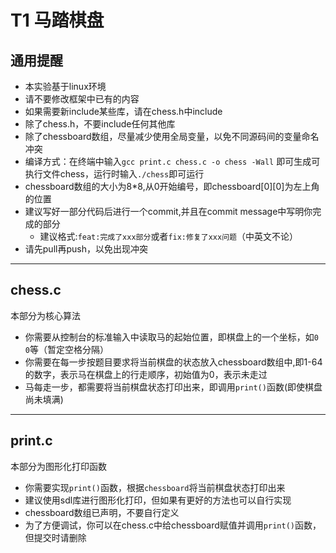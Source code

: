 # T1 马踏棋盘

## 通用提醒

- 本实验基于linux环境
- 请不要修改框架中已有的内容
- 如果需要新include某些库，请在chess.h中include
- 除了chess.h，不要include任何其他库
- 除了chessboard数组，尽量减少使用全局变量，以免不同源码间的变量命名冲突
- 编译方式：在终端中输入`gcc print.c chess.c -o chess -Wall` 即可生成可执行文件chess，运行时输入`./chess`即可运行
- chessboard数组的大小为8*8,从0开始编号，即chessboard[0][0]为左上角的位置
- 建议写好一部分代码后进行一个commit,并且在commit message中写明你完成的部分
    - 建议格式:`feat:完成了xxx部分`或者`fix:修复了xxx问题`（中英文不论）
- 请先pull再push，以免出现冲突

---

## chess.c

本部分为核心算法

- 你需要从控制台的标准输入中读取马的起始位置，即棋盘上的一个坐标，如`0 0`等（暂定空格分隔）
- 你需要在每一步按题目要求将当前棋盘的状态放入chessboard数组中,即1-64的数字，表示马在棋盘上的行走顺序，初始值为0，表示未走过
- 马每走一步，都需要将当前棋盘状态打印出来，即调用`print()`函数(即使棋盘尚未填满)

---

## print.c

本部分为图形化打印函数

- 你需要实现`print()`函数，根据`chessboard`将当前棋盘状态打印出来
- 建议使用sdl库进行图形化打印，但如果有更好的方法也可以自行实现
- chessboard数组已声明，不要自行定义
- 为了方便调试，你可以在chess.c中给chessboard赋值并调用`print()`函数，但提交时请删除

